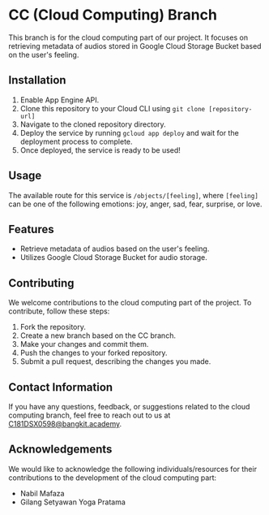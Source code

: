 # CC (Cloud Computing) Branch

This branch is for the cloud computing part of our project. It focuses on retrieving metadata of audios stored in Google Cloud Storage Bucket based on the user's feeling.

## Installation

1. Enable App Engine API.
2. Clone this repository to your Cloud CLI using `git clone [repository-url]`
3. Navigate to the cloned repository directory.
4. Deploy the service by running `gcloud app deploy` and wait for the deployment process to complete.
5. Once deployed, the service is ready to be used!

## Usage

The available route for this service is `/objects/[feeling]`, where `[feeling]` can be one of the following emotions: joy, anger, sad, fear, surprise, or love.

## Features

- Retrieve metadata of audios based on the user's feeling.
- Utilizes Google Cloud Storage Bucket for audio storage.

## Contributing

We welcome contributions to the cloud computing part of the project. To contribute, follow these steps:

1. Fork the repository.
2. Create a new branch based on the CC branch.
3. Make your changes and commit them.
4. Push the changes to your forked repository.
5. Submit a pull request, describing the changes you made.

## Contact Information

If you have any questions, feedback, or suggestions related to the cloud computing branch, feel free to reach out to us at C181DSX0598@bangkit.academy.

## Acknowledgements

We would like to acknowledge the following individuals/resources for their contributions to the development of the cloud computing part:

- Nabil Mafaza
- Gilang Setyawan Yoga Pratama



